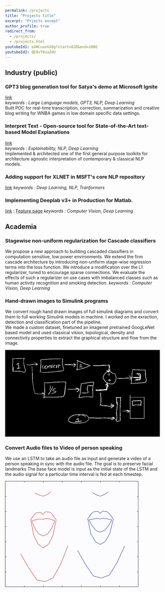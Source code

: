 ```yaml
---
permalink: /projects
title: "Projects title"
excerpt: "Prjects except"
author_profile: true
redirect_from: 
  - /projects/
  - /projects.html
youtubeId1: oXWCuavGVdg?start=820&end=1006
youtubeId2: QE9vT0zaZdU
---
```


## Industry (public)

### GPT3 blog generation tool for Satya's demo at Microsoft Ignite 
[link](https://blogs.microsoft.com/ai/new-azure-openai-service/?fbclid=IwAR2PN8geJoB1UCeh3GtGOpyWCjTwdWhrleAG-qkCdt-C4Z1jJgpYCbcEiVQ)                        
*keywords : Large Language models, GPT3, NLP, Deep Learning*          
Built POC for real-time transcription, correction, summarization and creative blog writing for WNBA games in low domain specific data settings.

### Interpret Text - Open-source tool for State-of-the-Art text-based Model Explanations
[link](https://github.com/interpretml/interpret-text-contrib)          
*keywords : Explainability, NLP, Deep Learning*                
Implemented & architected one of the first general purpose toolkits for architecture agnostic interpretation of contemporary & classical NLP models. 

### Adding support for XLNET in MSFT's core NLP repository
[link](https://github.com/microsoft/nlp-recipes/tree/master/utils_nlp/models/xlnet)
*keywords : Deep Learning, NLP, Tranformers*

### Implementing Deeplab v3+ in Production for Matlab.
[link](https://www.mathworks.com/help/vision/examples/semantic-segmentation-using-deep-learning.html) ; [Feature page](https://www.mathworks.com/help/vision/ref/deeplabv3pluslayers.html#d117e118028)
*keywords : Computer Vision, Deep Learning*

## Academia

### Stagewise non-uniform regularization for Cascade classifiers
We propose a new approach to building cascaded classifiers in computation sensitive, low power environments. We extend the firm cascade architecture by introducing non-uniform stage-wise regression terms into the loss function. We introduce a modification over the L1 regularizer, tuned to encourage sparse connections. We evaluate the effects of such a regularizer on use cases with imbalanced classes such as human activity recognition and smoking detection.
*keywords : Computer Vision, Deep Learning*

### Hand-drawn images to Simulink programs
We convert rough hand drawn images of full simulink diagrams and convert them to full working Simulink models in machine. I worked on the exraction, detection and classification part of the pipeline.      
We made a custom dataset, finetuned an imagenet pretrained GoogLeNet based model and used classical vision, topological, density and connectivity properties to extract the graphical structure and flow from the image.

![Video Demonstration](https://raw.githubusercontent.com/AnishPimpley/anishpimpley.github.io/master/media/doodle%20to%20simulink.gif)

### Convert Audio files to Video of person speaking
We use an LSTM to take an audio file as input and generate a video of a person speaking in sync with the audio file.
The goal is to preserve facial landmarks 
The base face model is input as the initial state of the LSTM and the audio signal for a particular time interval is fed at each timestep.

![Video Demonstration](https://raw.githubusercontent.com/AnishPimpley/anishpimpley.github.io/master/media/audio2Face.gif)

